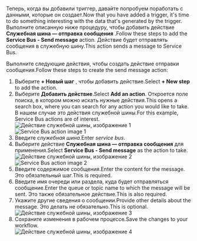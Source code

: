<span data-ttu-id="73bb3-101">Теперь, когда вы добавили триггер, давайте попробуем поработать с данными, которые он создает.</span><span class="sxs-lookup"><span data-stu-id="73bb3-101">Now that you have added a trigger, it's time to do something interesting with the data that's generated by the trigger.</span></span> <span data-ttu-id="73bb3-102">Выполните описанную ниже процедуру, чтобы добавить действие **Служебная шина — отправка сообщения** .</span><span class="sxs-lookup"><span data-stu-id="73bb3-102">Follow these steps to add the **Service Bus - Send message** action.</span></span> <span data-ttu-id="73bb3-103">Действие будет отправлять сообщения в служебную шину.</span><span class="sxs-lookup"><span data-stu-id="73bb3-103">This action sends a message to Service Bus.</span></span>  

<span data-ttu-id="73bb3-104">Выполните следующие действия, чтобы создать действие отправки сообщения.</span><span class="sxs-lookup"><span data-stu-id="73bb3-104">Follow these steps to create the send message action:</span></span>  

1. <span data-ttu-id="73bb3-105">Выберите **+ Новый шаг** , чтобы добавить действие.</span><span class="sxs-lookup"><span data-stu-id="73bb3-105">Select **+ New step** to add the action.</span></span>  
2. <span data-ttu-id="73bb3-106">Выберите **Добавить действие**.</span><span class="sxs-lookup"><span data-stu-id="73bb3-106">Select **Add an action**.</span></span> <span data-ttu-id="73bb3-107">Откроется поле поиска, в котором можно искать нужные действия.</span><span class="sxs-lookup"><span data-stu-id="73bb3-107">This opens a search box, where you can search for any action you would like to take.</span></span> <span data-ttu-id="73bb3-108">В нашем случае это действия служебной шины.</span><span class="sxs-lookup"><span data-stu-id="73bb3-108">For this example, Service Bus actions are of interest.</span></span>    
   <span data-ttu-id="73bb3-109">![Действие служебной шины, изображение 1](./media/connectors-create-api-servicebus/action-1.png)</span><span class="sxs-lookup"><span data-stu-id="73bb3-109">![Service Bus action image 1](./media/connectors-create-api-servicebus/action-1.png)</span></span>   
3. <span data-ttu-id="73bb3-110">Введите *служебная шина*.</span><span class="sxs-lookup"><span data-stu-id="73bb3-110">Enter *service bus*.</span></span>  
4. <span data-ttu-id="73bb3-111">Выберите действие **Служебная шина — отправка сообщения** для применения.</span><span class="sxs-lookup"><span data-stu-id="73bb3-111">Select **Service Bus - Send message** as the action to take.</span></span>  
   <span data-ttu-id="73bb3-112">![Действие служебной шины, изображение 2](./media/connectors-create-api-servicebus/action-2.png)</span><span class="sxs-lookup"><span data-stu-id="73bb3-112">![Service Bus action image 2](./media/connectors-create-api-servicebus/action-2.png)</span></span>    
5. <span data-ttu-id="73bb3-113">Введите содержимое сообщения.</span><span class="sxs-lookup"><span data-stu-id="73bb3-113">Enter the content for the message.</span></span> <span data-ttu-id="73bb3-114">Это обязательный шаг.</span><span class="sxs-lookup"><span data-stu-id="73bb3-114">This is required.</span></span>  
6. <span data-ttu-id="73bb3-115">Введите имя очереди или раздела, куда будет отправляться сообщение.</span><span class="sxs-lookup"><span data-stu-id="73bb3-115">Enter the queue or topic name to which the message will be sent.</span></span> <span data-ttu-id="73bb3-116">Это также обязательное действие.</span><span class="sxs-lookup"><span data-stu-id="73bb3-116">This is also required.</span></span>   
7. <span data-ttu-id="73bb3-117">Укажите другие сведения о сообщении.</span><span class="sxs-lookup"><span data-stu-id="73bb3-117">Provide other details about the message.</span></span> <span data-ttu-id="73bb3-118">Это делать не обязательно.</span><span class="sxs-lookup"><span data-stu-id="73bb3-118">This is optional.</span></span>     
   ![Действие служебной шины, изображение 3](./media/connectors-create-api-servicebus/action-3.png)    
8. <span data-ttu-id="73bb3-120">Сохраните изменения в рабочем процессе.</span><span class="sxs-lookup"><span data-stu-id="73bb3-120">Save the changes to your workflow.</span></span>   
   ![Действие служебной шины, изображение 4](./media/connectors-create-api-servicebus/action-4.png)     

